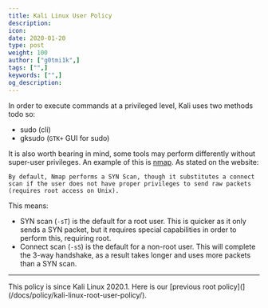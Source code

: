 ```yaml
---
title: Kali Linux User Policy
description:
icon:
date: 2020-01-20
type: post
weight: 100
author: ["g0tmi1k",]
tags: ["",]
keywords: ["",]
og_description:
---
```


In order to execute commands at a privileged level, Kali uses two methods todo so:

- sudo (cli)
- gksudo (`GTK+` GUI for sudo)

It is also worth bearing in mind, some tools may perform differently without super-user privileges. An example of this is [nmap](https://nmap.org/book/man-port-scanning-techniques.html). As stated on the website:

```
By default, Nmap performs a SYN Scan, though it substitutes a connect scan if the user does not have proper privileges to send raw packets (requires root access on Unix).
```

This means:

- SYN scan (`-sT`) is the default for a root user. This is quicker as it only sends a SYN packet, but it requires special capabilities in order to perform this, requiring root.
- Connect scan (`-sS`) is the default for a non-root user. This will complete the 3-way handshake, as a result takes longer and uses more packets than a SYN scan.

- - -

This policy is since Kali Linux 2020.1. Here is our [previous root policy](](/docs/policy/kali-linux-root-user-policy/).

